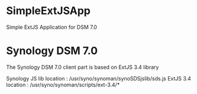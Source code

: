 # SimpleExtJSApp
Simple ExtJS Application for DSM 7.0

# Synology DSM 7.0
The Synology DSM 7.0 client part is based on ExtJS 3.4 library

Synology JS lib location : /usr/syno/synoman/synoSDSjslib/sds.js
ExtJS 3.4 location : /usr/syno/synoman/scripts/ext-3.4/*




